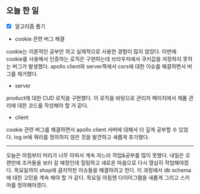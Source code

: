 ## 오늘 한 일
* [X] 알고리즘 풀기


- cookie 관련 버그 해결
  
cookie는 이론적인 공부만 하고 실제적으로 사용한 경험이 많지 않았다.
이번에 cookie를 사용해서 인증하는 로직은 구현하는데 브라우저에서 쿠키값을 저장하지 못하는 버그가 발생했다.
apollo client와 server쪽에서 cors에 대한 이슈를 해결하면서 버그를 제거했다.

- server

product에 대한 CUD 로직을 구현했다. 
이 로직을 바탕으로 관리자 페이지에서 제품 관리에 대한 코드를 작성해야 할 거 같다.

- client

cookie 관련 버그를 해결하면서 apollo client 서버에 대해서 더 깊게 공부할 수 있었다.
log in에 쿼리를 정의하지 않은 것을 발견하고 새롭게 추가했다.


----------

오늘은 아침부터 머리가 너무 아파서 계속 자느라 작업&공부를 많이 못했다.
내일은 오랜만에 조카들을 보러 갈 예정인데 힐링하고 새로운 마음으로 다시 열심히 작업해야겠다.
목요일까지 shop에 큼지막한 이슈들을 해결하려고 한다. 
이 과정에서 db schema에 대한 고민을 계속 해야 할 거 같다.
목요일 아침엔 다이어그램을 새롭게 그리고 스키마를 정의해야겠다.
